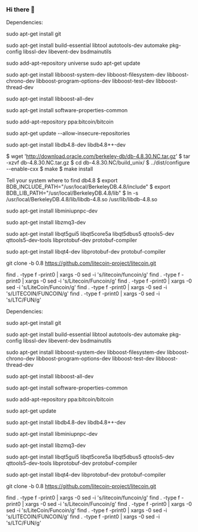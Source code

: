 ### Hi there 👋

<!--
**browniecoins/browniecoins** is a ✨ _special_ ✨ repository because its `README.md` (this file) appears on your GitHub profile.

Here are some ideas to get you started:

- 🔭 I’m currently working on ...
- 🌱 I’m currently learning ...
- 👯 I’m looking to collaborate on ...
- 🤔 I’m looking for help with ...
- 💬 Ask me about ...
- 📫 How to reach me: ...
- 😄 Pronouns: ...
- ⚡ Fun fact: ...
-->
Dependencies:
 
sudo apt-get install git
 
sudo apt-get install build-essential libtool autotools-dev automake pkg-config libssl-dev libevent-dev bsdmainutils

sudo add-apt-repository universe
sudo apt-get update
 
sudo apt-get install libboost-system-dev libboost-filesystem-dev libboost-chrono-dev libboost-program-options-dev libboost-test-dev libboost-thread-dev
 
sudo apt-get install libboost-all-dev
 
sudo apt-get install software-properties-common
 
sudo add-apt-repository ppa:bitcoin/bitcoin
 
sudo apt-get update --allow-insecure-repositories
 
sudo apt-get install libdb4.8-dev libdb4.8++-dev

$ wget 'http://download.oracle.com/berkeley-db/db-4.8.30.NC.tar.gz'
$ tar -xzvf db-4.8.30.NC.tar.gz
$ cd db-4.8.30.NC/build_unix/
$ ../dist/configure --enable-cxx
$ make
$ make install

Tell your system where to find db4.8 
$ export BDB_INCLUDE_PATH="/usr/local/BerkeleyDB.4.8/include"
$ export BDB_LIB_PATH="/usr/local/BerkeleyDB.4.8/lib"
$ ln -s /usr/local/BerkeleyDB.4.8/lib/libdb-4.8.so /usr/lib/libdb-4.8.so

 
sudo apt-get install libminiupnpc-dev
 
sudo apt-get install libzmq3-dev
 
sudo apt-get install libqt5gui5 libqt5core5a libqt5dbus5 qttools5-dev qttools5-dev-tools libprotobuf-dev protobuf-compiler 
 
sudo apt-get install libqt4-dev libprotobuf-dev protobuf-compiler
 
git clone -b 0.8 https://github.com/litecoin-project/litecoin.git
 
find . -type f -print0 | xargs -0 sed -i 's/litecoin/funcoin/g'
find . -type f -print0 | xargs -0 sed -i 's/Litecoin/Funcoin/g'
find . -type f -print0 | xargs -0 sed -i 's/LiteCoin/Funcoin/g'
find . -type f -print0 | xargs -0 sed -i 's/LITECOIN/FUNCOIN/g'
find . -type f -print0 | xargs -0 sed -i 's/LTC/FUN/g'

Dependencies:

sudo apt-get install git

sudo apt-get install build-essential libtool autotools-dev automake pkg-config libssl-dev libevent-dev bsdmainutils

sudo apt-get install libboost-system-dev libboost-filesystem-dev libboost-chrono-dev libboost-program-options-dev libboost-test-dev libboost-thread-dev

sudo apt-get install libboost-all-dev

sudo apt-get install software-properties-common

sudo add-apt-repository ppa:bitcoin/bitcoin

sudo apt-get update

sudo apt-get install libdb4.8-dev libdb4.8++-dev

sudo apt-get install libminiupnpc-dev

sudo apt-get install libzmq3-dev

sudo apt-get install libqt5gui5 libqt5core5a libqt5dbus5 qttools5-dev qttools5-dev-tools libprotobuf-dev protobuf-compiler 

sudo apt-get install libqt4-dev libprotobuf-dev protobuf-compiler

git clone -b 0.8 https://github.com/litecoin-project/litecoin.git

find . -type f -print0 | xargs -0 sed -i 's/litecoin/funcoin/g'
find . -type f -print0 | xargs -0 sed -i 's/Litecoin/Funcoin/g'
find . -type f -print0 | xargs -0 sed -i 's/LiteCoin/Funcoin/g'
find . -type f -print0 | xargs -0 sed -i 's/LITECOIN/FUNCOIN/g'
find . -type f -print0 | xargs -0 sed -i 's/LTC/FUN/g'
